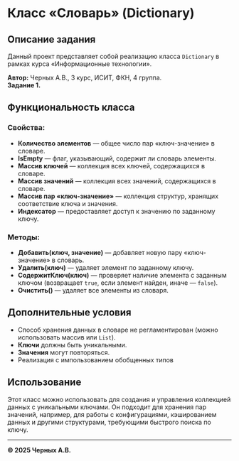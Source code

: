 # Класс «Словарь» (Dictionary)

## Описание задания
Данный проект представляет собой реализацию класса `Dictionary` в рамках курса «Информационные технологии».

**Автор:** Черных А.В., 3 курс, ИСИТ, ФКН, 4 группа.  
**Задание 1.**

## Функциональность класса

### Свойства:
- **Количество элементов** — общее число пар «ключ-значение» в словаре.
- **IsEmpty** — флаг, указывающий, содержит ли словарь элементы.
- **Массив ключей** — коллекция всех ключей, содержащихся в словаре.
- **Массив значений** — коллекция всех значений, содержащихся в словаре.
- **Массив пар «ключ-значение»** — коллекция структур, хранящих соответствие ключа и значения.
- **Индексатор** — предоставляет доступ к значению по заданному ключу.

### Методы:
- **Добавить(ключ, значение)** — добавляет новую пару «ключ-значение» в словарь.
- **Удалить(ключ)** — удаляет элемент по заданному ключу.
- **СодержитКлюч(ключ)** — проверяет наличие элемента с заданным ключом (возвращает `true`, если элемент найден, иначе — `false`).
- **Очистить()** — удаляет все элементы из словаря.

## Дополнительные условия
- Способ хранения данных в словаре не регламентирован (можно использовать массив или `List`).
- **Ключи** должны быть уникальными.
- **Значения** могут повторяться.
- Реализация с импользованием обобщенных типов

## Использование
Этот класс можно использовать для создания и управления коллекцией данных с уникальными ключами. Он подходит для хранения пар значений, например, для работы с конфигурациями, кэшированием данных и другими структурами, требующими быстрого поиска по ключу.

---
**© 2025 Черных А.В.** 